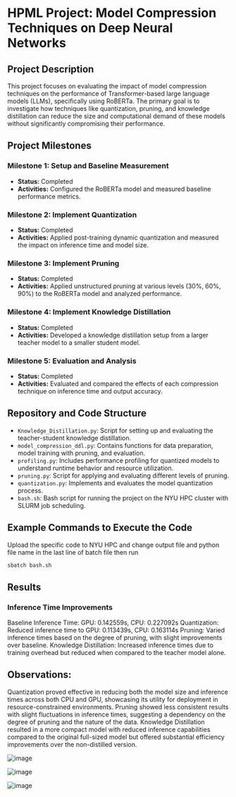 # HPML Project: Model Compression Techniques on Deep Neural Networks

## Project Description
This project focuses on evaluating the impact of model compression techniques on the performance of Transformer-based large language models (LLMs), specifically using RoBERTa. The primary goal is to investigate how techniques like quantization, pruning, and knowledge distillation can reduce the size and computational demand of these models without significantly compromising their performance.

## Project Milestones

### Milestone 1: Setup and Baseline Measurement
- **Status:** Completed
- **Activities:** Configured the RoBERTa model and measured baseline performance metrics.

### Milestone 2: Implement Quantization
- **Status:** Completed
- **Activities:** Applied post-training dynamic quantization and measured the impact on inference time and model size.

### Milestone 3: Implement Pruning
- **Status:** Completed
- **Activities:** Applied unstructured pruning at various levels (30%, 60%, 90%) to the RoBERTa model and analyzed performance.

### Milestone 4: Implement Knowledge Distillation
- **Status:** Completed
- **Activities:** Developed a knowledge distillation setup from a larger teacher model to a smaller student model.

### Milestone 5: Evaluation and Analysis
- **Status:** Completed
- **Activities:** Evaluated and compared the effects of each compression technique on inference time and output accuracy.

## Repository and Code Structure
- `Knowledge_Distillation.py`: Script for setting up and evaluating the teacher-student knowledge distillation.
- `model_compression_ddl.py`: Contains functions for data preparation, model training with pruning, and evaluation.
- `profiling.py`: Includes performance profiling for quantized models to understand runtime behavior and resource utilization.
- `pruning.py`: Script for applying and evaluating different levels of pruning.
- `quantization.py`: Implements and evaluates the model quantization process.
- `bash.sh`: Bash script for running the project on the NYU HPC cluster with SLURM job scheduling.


## Example Commands to Execute the Code
  Upload the specific code to NYU HPC and change output file and python file name in the last line of batch file then run 
```bash
sbatch bash.sh
```


## Results
### Inference Time Improvements
Baseline Inference Time: GPU: 0.142559s, CPU: 0.227092s
Quantization: Reduced inference time to GPU: 0.113439s, CPU: 0.163114s
Pruning: Varied inference times based on the degree of pruning, with slight improvements over baseline.
Knowledge Distillation: Increased inference times due to training overhead but reduced when compared to the teacher model alone.

## Observations:
Quantization proved effective in reducing both the model size and inference times across both CPU and GPU, showcasing its utility for deployment in resource-constrained environments.
Pruning showed less consistent results with slight fluctuations in inference times, suggesting a dependency on the degree of pruning and the nature of the data.
Knowledge Distillation resulted in a more compact model with reduced inference capabilities compared to the original full-sized model but offered substantial efficiency improvements over the non-distilled version.



![image](https://github.com/shashaktjha/hpml-project/assets/56186071/04a95518-077c-447c-a8b1-a2aafc6635dc)

![image](https://github.com/shashaktjha/hpml-project/assets/56186071/fad30671-07ce-411e-86a7-f820f697ba6a)


![image](https://github.com/shashaktjha/hpml-project/assets/56186071/0354912a-04c6-4a05-bdf1-e3a156f0947b)

